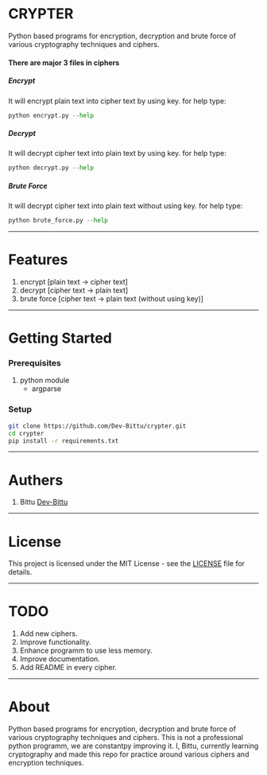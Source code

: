 # CRYPTER
Python based programs for encryption, decryption and brute force of various cryptography techniques and ciphers.

#### There are major 3 files in ciphers

##### Encrypt
It will encrypt plain text into cipher text by using key.
for help type:
``` python
python encrypt.py --help
```

##### Decrypt
It will decrypt cipher text into plain text by using key.
for help type:
``` python
python decrypt.py --help
```

##### Brute Force
It will decrypt cipher text into plain text without using key.
for help type:
``` python
python brute_force.py --help
```

---

# Features
  1. encrypt [plain text -> cipher text]
  2. decrypt [cipher text -> plain text]
  3. brute force [cipher text -> plain text (without using key)]

---

# Getting Started

### Prerequisites
  1. python module
      - argparse

### Setup
```bash
git clone https://github.com/Dev-Bittu/crypter.git
cd crypter
pip install -r requirements.txt
```

---

# Authers

  1. Bittu [Dev-Bittu](https://github.com/Dev-Bittu "Dev-Bittu")

---

# License

This project is licensed under the MIT License - see the [LICENSE](LICENSE "Lincense file") file for details.

---

# TODO
  1. Add new ciphers.
  2. Improve functionality.
  3. Enhance programm to use less memory.
  4. Improve documentation.
  5. Add README in every cipher.

---

# About
Python based programs for encryption, decryption and brute force of various cryptography techniques
and ciphers.
This is not a professional python programm, we are constantpy improving it.
I, Bittu, currently learning cryptography and made this repo for practice around various ciphers and encryption techniques.
